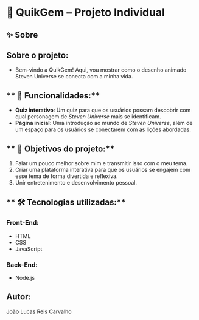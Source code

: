 # 🌟 QuikGem – Projeto Individual

## ✨ Sobre

## **Sobre o projeto:**

- Bem-vindo a QuikGem! Aqui, vou mostrar como o desenho animado Steven Universe se conecta com a minha vida. 

## ** 🧩 Funcionalidades:**

- **Quiz interativo**: Um quiz para que os usuários possam descobrir com qual personagem de *Steven Universe* mais se identificam.
- **Página inicial**: Uma introdução ao mundo de *Steven Universe*, além de um espaço para os usuários se conectarem com as lições abordadas.

## ** 🎯 Objetivos do projeto:**

1. Falar um pouco melhor sobre mim e transmitir isso com o meu tema.
2. Criar uma plataforma interativa para que os usuários se engajem com esse tema de forma divertida e reflexiva.
3. Unir entretenimento e desenvolvimento pessoal.

## ** 🛠️ Tecnologias utilizadas:**

### **Front-End:**
- HTML
- CSS
- JavaScript

### **Back-End:**
- Node.js

## **Autor:**
João Lucas Reis Carvalho
